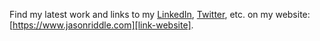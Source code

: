 Find my latest work and links to my [LinkedIn][link-linkedin], [Twitter][link-twitter], etc. on my website: [https://www.jasonriddle.com][link-website].

[link-linkedin]: https://www.linkedin.com/in/IAmJasonRiddle
[link-twitter]: https://twitter.com/IAmJasonRiddle
[link-website]: https://www.jasonriddle.com/?utm_source=github&utm_medium=organic_social&utm_campaign=readme
